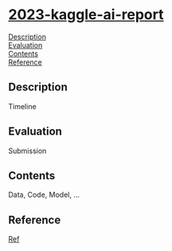 # [2023-kaggle-ai-report](https://www.kaggle.com/competitions/2023-kaggle-ai-report)

[Description](#Description)  
[Evaluation](#Evaluation)  
[Contents](#Contents)  
[Reference](#Reference)  

## Description
Timeline

## Evaluation
Submission

## Contents
Data, Code, Model, ...

## Reference
[Ref][id]

[id]: http:// "Optional Title"